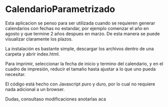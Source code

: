 # CalendarioParametrizado

Esta aplicacion se penso para ser utilizada cuando se requieren generar calendarios con fechas no estandar, por ejemplo comenzar el año en agosto y que termine 2 años despues en marzo. De esta manera se puede visualizar claramente los plazos.

La instalación es bastante simple, descargar los archivos dentro de una carpeta y abrir index.html.

Para imprimir, seleccionar la fecha de inicio y termino del calendario, y en el cuadro de impresión, reducir el tamaño hasta ajustar a lo que uno pueda necesitar.

El código está hecho con Javascript puro y duro, por lo cual no requiere nada adicional a un browser.

Dudas, consultaso modificaciones anotarlas aca


